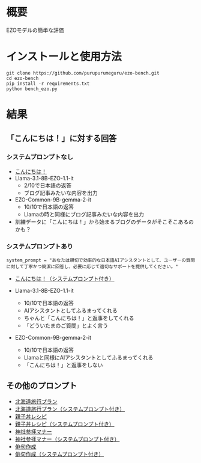 # 概要

EZOモデルの簡単な評価

# インストールと使用方法

```
git clone https://github.com/purupurumeguru/ezo-bench.git
cd ezo-bench
pip install -r requirements.txt
python bench_ezo.py
```

# 結果

## 「こんにちは！」に対する回答

### システムプロンプトなし
- [こんにちは！](bench_hello_result.md)
- Llama-3.1-8B-EZO-1.1-it
    - 2/10で日本語の返答
    - ブログ記事みたいな内容を出力
- EZO-Common-9B-gemma-2-it
    - 10/10で日本語の返答
    - Llamaの時と同様にブログ記事みたいな内容を出力
- 訓練データに「こんにちは！」から始まるブログのデータがそこそこあるのかも？    

### システムプロンプトあり
```
system_prompt = "あなたは親切で効率的な日本語AIアシスタントとして、ユーザーの質問に対して丁寧かつ簡潔に回答し、必要に応じて適切なサポートを提供してください。"
```
- [こんにちは！（システムプロンプト付き）](bench_hello_with_system_prompt_result.md)
- Llama-3.1-8B-EZO-1.1-it
    - 10/10で日本語の返答
    - AIアシスタントとしてふるまってくれる
    - ちゃんと「こんにちは！」と返事をしてくれる    
    - 「どういたまのご質問」とよく言う
    
- EZO-Common-9B-gemma-2-it
    - 10/10で日本語の返答
    - Llamaと同様にAIアシスタントとしてふるまってくれる
    - 「こんにちは！」と返事をしない    

## その他のプロンプト
- [北海道旅行プラン](hokkaido_travel_result.md)
- [北海道旅行プラン（システムプロンプト付き）](hokkaido_travel_with_system_prompt_result.md)
- [親子丼レシピ](oyakodon_recipe_result.md)
- [親子丼レシピ（システムプロンプト付き）](oyakodon_recipe_with_system_prompt_result.md)
- [神社参拝マナー](shrine_etiquette_result.md)
- [神社参拝マナー（システムプロンプト付き）](shrine_etiquette_with_system_prompt_result.md)
- [俳句作成](haiku_composition_result.md)
- [俳句作成（システムプロンプト付き）](haiku_composition_with_system_prompt_result.md)
